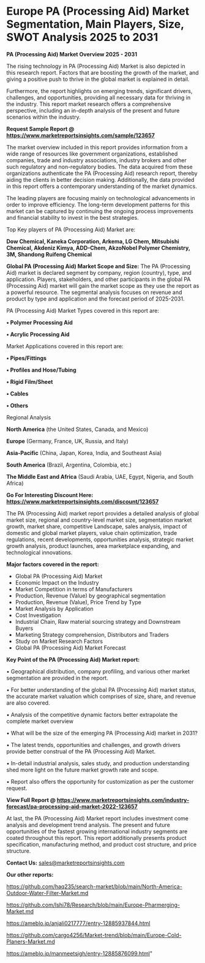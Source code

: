 # Europe PA (Processing Aid) Market Segmentation, Main Players, Size, SWOT Analysis 2025 to 2031

<Strong> PA (Processing Aid) Market Overview 2025 - 2031</strong>

The rising technology in PA (Processing Aid) Market is also depicted in this research report. Factors that are boosting the growth of the market, and giving a positive push to thrive in the global market is explained in detail.

Furthermore, the report highlights on emerging trends, significant drivers, challenges, and opportunities, providing all necessary data for thriving in the industry. This report market research offers a comprehensive perspective, including an in-depth analysis of the present and future scenarios within the industry.

<strong>Request Sample Report @ <a href=https://www.marketreportsinsights.com/sample/123657>https://www.marketreportsinsights.com/sample/123657</a></strong>

The market overview included in this report provides information from a wide range of resources like government organizations, established companies, trade and industry associations, industry brokers and other such regulatory and non-regulatory bodies. The data acquired from these organizations authenticate the PA (Processing Aid) research report, thereby aiding the clients in better decision making. Additionally, the data provided in this report offers a contemporary understanding of the market dynamics.

The leading players are focusing mainly on technological advancements in order to improve efficiency. The long-term development patterns for this market can be captured by continuing the ongoing process improvements and financial stability to invest in the best strategies.

Top Key players of PA (Processing Aid) Market are:

<strong>Dow Chemical, Kaneka Corporation, Arkema, LG Chem, Mitsubishi Chemical, Akdeniz Kimya, ADD-Chem, AkzoNobel Polymer Chemistry, 3M, Shandong Ruifeng Chemical</strong>

<strong><b>Global PA (Processing Aid) Market Scope and Size:</b></strong>
The PA (Processing Aid) market is declared segment by company, region (country), type, and application. Players, stakeholders, and other participants in the global PA (Processing Aid) market will gain the market scope as they use the report as a powerful resource. The segmental analysis focuses on revenue and product by type and application and the forecast period of 2025-2031.

PA (Processing Aid) Market Types covered in this report are:

<strong>• Polymer Processing Aid

• Acrylic Processing Aid</strong>

Market Applications covered in this report are:

<strong>• Pipes/Fittings

• Profiles and Hose/Tubing

• Rigid Film/Sheet

• Cables

• Others</strong> 

Regional Analysis

<strong>North America</strong> (the United States, Canada, and Mexico)

<strong>Europe</strong> (Germany, France, UK, Russia, and Italy)

<strong>Asia-Pacific</strong> (China, Japan, Korea, India, and Southeast Asia)

<strong>South America</strong> (Brazil, Argentina, Colombia, etc.)

<strong>The Middle East and Africa</strong> (Saudi Arabia, UAE, Egypt, Nigeria, and South Africa)

<strong>Go For Interesting Discount Here: <a href=https://www.marketreportsinsights.com/discount/123657>https://www.marketreportsinsights.com/discount/123657</a></strong>

The PA (Processing Aid) market report provides a detailed analysis of global market size, regional and country-level market size, segmentation market growth, market share, competitive Landscape, sales analysis, impact of domestic and global market players, value chain optimization, trade regulations, recent developments, opportunities analysis, strategic market growth analysis, product launches, area marketplace expanding, and technological innovations.

<strong><b>Major factors covered in the report:</b></strong>
<ul>
  <li>Global PA (Processing Aid) Market </li>
  <li>Economic Impact on the Industry</li>
  <li>Market Competition in terms of Manufacturers</li>
  <li>Production, Revenue (Value) by geographical segmentation</li>
  <li>Production, Revenue (Value), Price Trend by Type</li>
  <li>Market Analysis by Application</li>
  <li>Cost Investigation</li>
  <li>Industrial Chain, Raw material sourcing strategy and Downstream Buyers</li>
  <li>Marketing Strategy comprehension, Distributors and Traders</li>
  <li>Study on Market Research Factors</li>
  <li>Global PA (Processing Aid) Market Forecast</li>
</ul>

<strong><b>Key Point of the PA (Processing Aid) Market report:</b></strong>

• Geographical distribution, company profiling, and various other market segmentation are provided in the report.

• For better understanding of the global PA (Processing Aid) market status, the accurate market valuation which comprises of size, share, and revenue are also covered.

• Analysis of the competitive dynamic factors better extrapolate the complete market overview

• What will be the size of the emerging PA (Processing Aid) market in 2031?

• The latest trends, opportunities and challenges, and growth drivers provide better construal of the PA (Processing Aid) Market.

• In-detail industrial analysis, sales study, and production understanding shed more light on the future market growth rate and scope.

• Report also offers the opportunity for customization as per the customer request.

<strong><b>View Full Report @ <a href=https://www.marketreportsinsights.com/industry-forecast/pa-processing-aid-market-2022-123657>https://www.marketreportsinsights.com/industry-forecast/pa-processing-aid-market-2022-123657</a></b></strong>


At last, the PA (Processing Aid) Market report includes investment come analysis and development trend analysis. The present and future opportunities of the fastest growing international industry segments are coated throughout this report. This report additionally presents product specification, manufacturing method, and product cost structure, and price structure.

<strong>Contact Us:</strong>
sales@marketreportsinsights.com

<strong>Our other reports:</strong>

<a href=https://github.com/haq235/search-market/blob/main/North-America-Outdoor-Water-Filter-Market.md>https://github.com/haq235/search-market/blob/main/North-America-Outdoor-Water-Filter-Market.md</a>

<a href=https://github.com/Ishi78/Research/blob/main/Europe-Pharmerging-Market.md>https://github.com/Ishi78/Research/blob/main/Europe-Pharmerging-Market.md</a>

<a href=https://ameblo.jp/anjali0217777/entry-12885937844.html>https://ameblo.jp/anjali0217777/entry-12885937844.html</a>

<a href=https://github.com/cargo4256/Market-trend/blob/main/Europe-Cold-Planers-Market.md>https://github.com/cargo4256/Market-trend/blob/main/Europe-Cold-Planers-Market.md</a>

<a href=https://ameblo.jp/manmeetsigh/entry-12885876099.html>https://ameblo.jp/manmeetsigh/entry-12885876099.html</a>"
